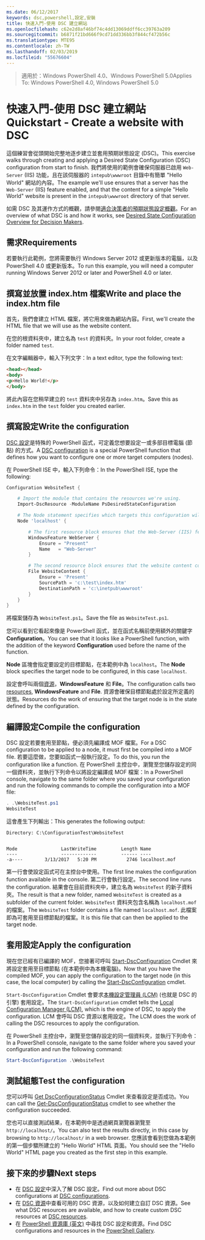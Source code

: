 ```yaml
---
ms.date: 06/12/2017
keywords: dsc,powershell,設定,安裝
title: 快速入門-使用 DSC 建立網站
ms.openlocfilehash: c62e2d8af46bf74c4dd13069ddff6cc39763a209
ms.sourcegitcommit: b6871f21bd666f9cd71dd336bb3f844cf472b56c
ms.translationtype: MTE95
ms.contentlocale: zh-TW
ms.lasthandoff: 02/03/2019
ms.locfileid: "55676604"
---
```

> <span data-ttu-id="08979-103">適用於：Windows PowerShell 4.0、Windows PowerShell 5.0</span><span class="sxs-lookup"><span data-stu-id="08979-103">Applies To: Windows PowerShell 4.0, Windows PowerShell 5.0</span></span>

# <a name="quickstart---create-a-website-with-dsc"></a><span data-ttu-id="08979-104">快速入門-使用 DSC 建立網站</span><span class="sxs-lookup"><span data-stu-id="08979-104">Quickstart - Create a website with DSC</span></span>

<span data-ttu-id="08979-105">這個練習會從頭開始完整地逐步建立並套用預期狀態設定 (DSC)。</span><span class="sxs-lookup"><span data-stu-id="08979-105">This exercise walks through creating and applying a Desired State Configuration (DSC) configuration from start to finish.</span></span>
<span data-ttu-id="08979-106">我們將使用的範例會確保伺服器已啟用 `Web-Server` (IIS) 功能，且在該伺服器的 `intepub\wwwroot` 目錄中有簡單 "Hello World" 網站的內容。</span><span class="sxs-lookup"><span data-stu-id="08979-106">The example we'll use ensures that a server has the `Web-Server` (IIS) feature enabled, and that the content for a simple "Hello World" website is present in the `intepub\wwwroot` directory of that server.</span></span>

<span data-ttu-id="08979-107">如需 DSC 及其運作方式的概觀，請參閱[適合決策者的預期狀態設定概觀](../overview/decisionMaker.md)。</span><span class="sxs-lookup"><span data-stu-id="08979-107">For an overview of what DSC is and how it works, see [Desired State Configuration Overview for Decision Makers](../overview/decisionMaker.md).</span></span>

## <a name="requirements"></a><span data-ttu-id="08979-108">需求</span><span class="sxs-lookup"><span data-stu-id="08979-108">Requirements</span></span>

<span data-ttu-id="08979-109">若要執行此範例，您將需要執行 Windows Server 2012 或更新版本的電腦，以及 PowerShell 4.0 或更新版本。</span><span class="sxs-lookup"><span data-stu-id="08979-109">To run this example, you will need a computer running Windows Server 2012 or later and PowerShell 4.0 or later.</span></span>

## <a name="write-and-place-the-indexhtm-file"></a><span data-ttu-id="08979-110">撰寫並放置 index.htm 檔案</span><span class="sxs-lookup"><span data-stu-id="08979-110">Write and place the index.htm file</span></span>

<span data-ttu-id="08979-111">首先，我們會建立 HTML 檔案，將它用來做為網站內容。</span><span class="sxs-lookup"><span data-stu-id="08979-111">First, we'll create the HTML file that we will use as the website content.</span></span>

<span data-ttu-id="08979-112">在您的根資料夾中，建立名為 `test` 的資料夾。</span><span class="sxs-lookup"><span data-stu-id="08979-112">In your root folder, create a folder named `test`.</span></span>

<span data-ttu-id="08979-113">在文字編輯器中，輸入下列文字：</span><span class="sxs-lookup"><span data-stu-id="08979-113">In a text editor, type the following text:</span></span>

```html
<head></head>
<body>
<p>Hello World!</p>
</body>
```

<span data-ttu-id="08979-114">將此內容在您稍早建立的 `test` 資料夾中另存為 `index.htm`。</span><span class="sxs-lookup"><span data-stu-id="08979-114">Save this as `index.htm` in the `test` folder you created earlier.</span></span>

## <a name="write-the-configuration"></a><span data-ttu-id="08979-115">撰寫設定</span><span class="sxs-lookup"><span data-stu-id="08979-115">Write the configuration</span></span>

<span data-ttu-id="08979-116">[DSC 設定](../configurations/configurations.md)是特殊的 PowerShell 函式，可定義您想要設定一或多部目標電腦 (節點) 的方式。</span><span class="sxs-lookup"><span data-stu-id="08979-116">A [DSC configuration](../configurations/configurations.md) is a special PowerShell function that defines how you want to configure one or more target computers (nodes).</span></span>

<span data-ttu-id="08979-117">在 PowerShell ISE 中，輸入下列命令：</span><span class="sxs-lookup"><span data-stu-id="08979-117">In the PowerShell ISE, type the following:</span></span>

```powershell
Configuration WebsiteTest {

    # Import the module that contains the resources we're using.
    Import-DscResource -ModuleName PsDesiredStateConfiguration

    # The Node statement specifies which targets this configuration will be applied to.
    Node 'localhost' {

        # The first resource block ensures that the Web-Server (IIS) feature is enabled.
        WindowsFeature WebServer {
            Ensure = "Present"
            Name   = "Web-Server"
        }

        # The second resource block ensures that the website content copied to the website root folder.
        File WebsiteContent {
            Ensure = 'Present'
            SourcePath = 'c:\test\index.htm'
            DestinationPath = 'c:\inetpub\wwwroot'
        }
    }
}
```

<span data-ttu-id="08979-118">將檔案儲存為 `WebsiteTest.ps1`。</span><span class="sxs-lookup"><span data-stu-id="08979-118">Save the file as `WebsiteTest.ps1`.</span></span>

<span data-ttu-id="08979-119">您可以看到它看起來像是 PowerShell 函式，並在函式名稱前使用額外的關鍵字 **Configuration**。</span><span class="sxs-lookup"><span data-stu-id="08979-119">You can see that it looks like a PowerShell function, with the addition of the keyword **Configuration** used before the name of the function.</span></span>

<span data-ttu-id="08979-120">**Node** 區塊會指定要設定的目標節點，在本範例中為 `localhost`。</span><span class="sxs-lookup"><span data-stu-id="08979-120">The **Node** block specifies the target node to be configured, in this case `localhost`.</span></span>

<span data-ttu-id="08979-121">設定會呼叫兩個[資源](../resources/resources.md)，**WindowsFeature** 和 **File**。</span><span class="sxs-lookup"><span data-stu-id="08979-121">The configuration calls two [resources](../resources/resources.md), **WindowsFeature** and **File**.</span></span>
<span data-ttu-id="08979-122">資源會確保目標節點處於設定所定義的狀態。</span><span class="sxs-lookup"><span data-stu-id="08979-122">Resources do the work of ensuring that the target node is in the state defined by the configuration.</span></span>

## <a name="compile-the-configuration"></a><span data-ttu-id="08979-123">編譯設定</span><span class="sxs-lookup"><span data-stu-id="08979-123">Compile the configuration</span></span>

<span data-ttu-id="08979-124">DSC 設定若要套用至節點，便必須先編譯成 MOF 檔案。</span><span class="sxs-lookup"><span data-stu-id="08979-124">For a DSC configuration to be applied to a node, it must first be compiled into a MOF file.</span></span>
<span data-ttu-id="08979-125">若要這麼做，您要如函式一般執行設定。</span><span class="sxs-lookup"><span data-stu-id="08979-125">To do this, you run the configuration like a function.</span></span>
<span data-ttu-id="08979-126">在 PowerShell 主控台中，瀏覽至您儲存設定的同一個資料夾，並執行下列命令以將設定編譯成 MOF 檔案：</span><span class="sxs-lookup"><span data-stu-id="08979-126">In a PowerShell console, navigate to the same folder where you saved your configuration and run the following commands to compile the configuration into a MOF file:</span></span>

```powershell
. .\WebsiteTest.ps1
WebsiteTest
```

<span data-ttu-id="08979-127">這會產生下列輸出：</span><span class="sxs-lookup"><span data-stu-id="08979-127">This generates the following output:</span></span>

```
Directory: C:\ConfigurationTest\WebsiteTest


Mode                LastWriteTime         Length Name
----                -------------         ------ ----
-a----        3/13/2017   5:20 PM           2746 localhost.mof
```

<span data-ttu-id="08979-128">第一行會使設定函式可在主控台中使用。</span><span class="sxs-lookup"><span data-stu-id="08979-128">The first line makes the configuration function available in the console.</span></span>
<span data-ttu-id="08979-129">第二行會執行設定。</span><span class="sxs-lookup"><span data-stu-id="08979-129">The second line runs the configuration.</span></span>
<span data-ttu-id="08979-130">結果會在目前資料夾中，建立名為 `WebsiteTest` 的新子資料夾。</span><span class="sxs-lookup"><span data-stu-id="08979-130">The result is that a new folder, named `WebsiteTest` is created as a subfolder of the current folder.</span></span>
<span data-ttu-id="08979-131">`WebsiteTest` 資料夾包含名稱為 `localhost.mof` 的檔案。</span><span class="sxs-lookup"><span data-stu-id="08979-131">The `WebsiteTest` folder contains a file named `localhost.mof`.</span></span>
<span data-ttu-id="08979-132">此檔案即為可套用至目標節點的檔案。</span><span class="sxs-lookup"><span data-stu-id="08979-132">It is this file that can then be applied to the target node.</span></span>

## <a name="apply-the-configuration"></a><span data-ttu-id="08979-133">套用設定</span><span class="sxs-lookup"><span data-stu-id="08979-133">Apply the configuration</span></span>

<span data-ttu-id="08979-134">現在您已經有已編譯的 MOF，您接著可呼叫 [Start-DscConfiguration](/powershell/module/psdesiredstateconfiguration/start-dscconfiguration) Cmdlet 來將設定套用至目標節點 (在本範例中為本機電腦)。</span><span class="sxs-lookup"><span data-stu-id="08979-134">Now that you have the compiled MOF, you can apply the configuration to the target node (in this case, the local computer) by calling the [Start-DscConfiguration](/powershell/module/psdesiredstateconfiguration/start-dscconfiguration) cmdlet.</span></span>

<span data-ttu-id="08979-135">`Start-DscConfiguration` Cmdlet 會要求[本機設定管理員 (LCM)](../managing-nodes/metaConfig.md) (也就是 DSC 的引擎) 套用設定。</span><span class="sxs-lookup"><span data-stu-id="08979-135">The `Start-DscConfiguration` cmdlet tells the [Local Configuration Manager (LCM)](../managing-nodes/metaConfig.md), which is the engine of DSC, to apply the configuration.</span></span>
<span data-ttu-id="08979-136">LCM 會呼叫 DSC 資源以套用設定。</span><span class="sxs-lookup"><span data-stu-id="08979-136">The LCM does the work of calling the DSC resources to apply the configuration.</span></span>

<span data-ttu-id="08979-137">在 PowerShell 主控台中，瀏覽至您儲存設定的同一個資料夾，並執行下列命令：</span><span class="sxs-lookup"><span data-stu-id="08979-137">In a PowerShell console, navigate to the same folder where you saved your configuration and run the following command:</span></span>

```powershell
Start-DscConfiguration .\WebsiteTest
```

## <a name="test-the-configuration"></a><span data-ttu-id="08979-138">測試組態</span><span class="sxs-lookup"><span data-stu-id="08979-138">Test the configuration</span></span>

<span data-ttu-id="08979-139">您可以呼叫 [Get DscConfigurationStatus](/powershell/module/psdesiredstateconfiguration/get-dscconfigurationstatus) Cmdlet 來查看設定是否成功。</span><span class="sxs-lookup"><span data-stu-id="08979-139">You can call the [Get-DscConfigurationStatus](/powershell/module/psdesiredstateconfiguration/get-dscconfigurationstatus) cmdlet to see whether the configuration succeeded.</span></span>

<span data-ttu-id="08979-140">您也可以直接測試結果，在本範例中是透過網頁瀏覽器瀏覽至 `http://localhost/`。</span><span class="sxs-lookup"><span data-stu-id="08979-140">You can also test the results directly, in this case by browsing to `http://localhost/` in a web browser.</span></span>
<span data-ttu-id="08979-141">您應該會看到您做為本範例的第一個步驟所建立的 "Hello World" HTML 頁面。</span><span class="sxs-lookup"><span data-stu-id="08979-141">You should see the "Hello World" HTML page you created as the first step in this example.</span></span>

## <a name="next-steps"></a><span data-ttu-id="08979-142">接下來的步驟</span><span class="sxs-lookup"><span data-stu-id="08979-142">Next steps</span></span>

- <span data-ttu-id="08979-143">在 [DSC 設定](../configurations/configurations.md)中深入了解 DSC 設定。</span><span class="sxs-lookup"><span data-stu-id="08979-143">Find out more about DSC configurations at [DSC configurations](../configurations/configurations.md).</span></span>
- <span data-ttu-id="08979-144">在 [DSC 資源](../resources/resources.md)中查看可用的 DSC 資源，以及如何建立自訂 DSC 資源。</span><span class="sxs-lookup"><span data-stu-id="08979-144">See what DSC resources are available, and how to create custom DSC resources at [DSC resources](../resources/resources.md).</span></span>
- <span data-ttu-id="08979-145">在 [PowerShell 資源庫 (英文)](https://www.powershellgallery.com/) 中尋找 DSC 設定和資源。</span><span class="sxs-lookup"><span data-stu-id="08979-145">Find DSC configurations and resources in the [PowerShell Gallery](https://www.powershellgallery.com/).</span></span>

